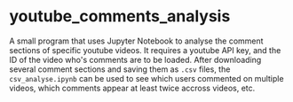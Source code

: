 # youtube_comments_analysis

A small program that uses Jupyter Notebook to analyse the comment sections of specific youtube videos.
It requires a youtube API key, and the ID of the video who's comments are to be loaded.
After downloading several comment sections and saving them as ```.csv``` files, the ```csv_analyse.ipynb``` can be used
to see which users commented on multiple videos, which comments appear at least twice accross videos, etc. 
